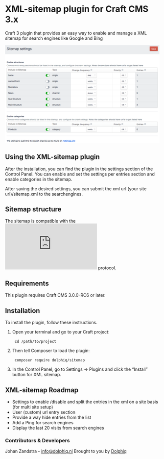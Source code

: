 # XML-sitemap plugin for Craft CMS 3.x

Craft 3 plugin that provides an easy way to enable and manage a XML sitemap for search engines like Google and Bing

![Screenshot](resources/screenshots/screenshot1.png)

## Using the XML-sitemap plugin

After the installation, you can find the plugin in the settings section of the Control Panel.
You can enable and set the settings per entries section and enable categories in the sitemap.

After saving the desired settings, you can submit the xml url (your site url)/sitemap.xml to the searchengines.

## Sitemap structure
The sitemap is compatible with the ![sitemaps.org](https://www.sitemaps.org/protocol.html) protocol.

## Requirements

This plugin requires Craft CMS 3.0.0-RC6 or later.

## Installation

To install the plugin, follow these instructions.

1. Open your terminal and go to your Craft project:

        cd /path/to/project

2. Then tell Composer to load the plugin:

        composer require dolphiq/sitemap

3. In the Control Panel, go to Settings → Plugins and click the “Install” button for XML sitemap.


## XML-sitemap Roadmap
- Settings to enable /disable and split the entries in the xml on a site basis (for multi site setup)
- User (custom) url entry section
- Provide a way hide entries from the list
- Add a Ping for search engines
- Display the last 20 visits from search engines


### Contributors & Developers
Johan Zandstra - info@dolphiq.nl
Brought to you by [Dolphiq](https://dolphiq.nl)
